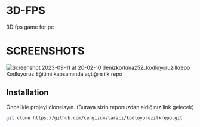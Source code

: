 # 3D-FPS
 3D fps game for pc
 
# SCREENSHOTS
![Screenshot 2023-09-11 at 20-02-10 denizkorkmaz52_kodluyoruzilkrepo Kodluyoruz Eğitimi kapsamında açtığım ilk repo]([https://github.com/denizkorkmaz52/3D-PC-FPS/Game-ScreenShots/58301000/054ccab3-1fc7-46e8-825c-606ec5485f38](https://github.com/denizkorkmaz52/3D-PC-FPS/blob/main/Game%20ScreenShots/Game%20Scene.PNG))



## Installation

Öncelikle projeyi clonelayın. (Buraya sizin reponuzdan aldığınız link gelecek)

```bash
git clone https://github.com/cengizcmataraci/kodluyoruzilkrepo.git
```
